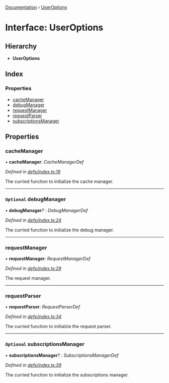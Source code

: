 [Documentation](../README.md) › [UserOptions](useroptions.md)

# Interface: UserOptions

## Hierarchy

* **UserOptions**

## Index

### Properties

* [cacheManager](useroptions.md#cachemanager)
* [debugManager](useroptions.md#optional-debugmanager)
* [requestManager](useroptions.md#requestmanager)
* [requestParser](useroptions.md#requestparser)
* [subscriptionsManager](useroptions.md#optional-subscriptionsmanager)

## Properties

###  cacheManager

• **cacheManager**: *CacheManagerDef*

*Defined in [defs/index.ts:19](https://github.com/badbatch/graphql-box/blob/d5028cd3/packages/client/src/defs/index.ts#L19)*

The curried function to initialize the cache manager.

___

### `Optional` debugManager

• **debugManager**? : *DebugManagerDef*

*Defined in [defs/index.ts:24](https://github.com/badbatch/graphql-box/blob/d5028cd3/packages/client/src/defs/index.ts#L24)*

The curried function to initialize the debug manager.

___

###  requestManager

• **requestManager**: *RequestManagerDef*

*Defined in [defs/index.ts:29](https://github.com/badbatch/graphql-box/blob/d5028cd3/packages/client/src/defs/index.ts#L29)*

The request manager.

___

###  requestParser

• **requestParser**: *RequestParserDef*

*Defined in [defs/index.ts:34](https://github.com/badbatch/graphql-box/blob/d5028cd3/packages/client/src/defs/index.ts#L34)*

The curried function to initialzie the request parser.

___

### `Optional` subscriptionsManager

• **subscriptionsManager**? : *SubscriptionsManagerDef*

*Defined in [defs/index.ts:39](https://github.com/badbatch/graphql-box/blob/d5028cd3/packages/client/src/defs/index.ts#L39)*

The curried function to initialize the subscriptions manager.
